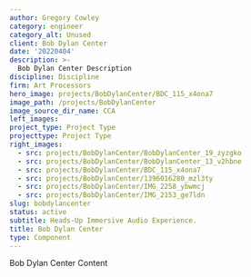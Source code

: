 ```yaml
---
author: Gregory Cowley
category: engineer
category_alt: Unused
client: Bob Dylan Center
date: '20220404'
description: >-
  Bob Dylan Center Description
discipline: Discipline
firm: Art Processors
hero_image: projects/BobDylanCenter/BDC_115_x4ona7
image_path: /projects/BobDylanCenter
image_source_dir_name: CCA
left_images:
project_type: Project Type
projecttype: Project Type
right_images:
  - src: projects/BobDylanCenter/BobDylanCenter_19_zyzgko
  - src: projects/BobDylanCenter/BobDylanCenter_13_v2hbne
  - src: projects/BobDylanCenter/BDC_115_x4ona7
  - src: projects/BobDylanCenter/1396016280_mzl3ty
  - src: projects/BobDylanCenter/IMG_2258_ybwmcj
  - src: projects/BobDylanCenter/IMG_2153_ge7ldn
slug: bobdylancenter
status: active
subtitle: Heads-Up Immersive Audio Experience.
title: Bob Dylan Center
type: Component
---
```

Bob Dylan Center Content

